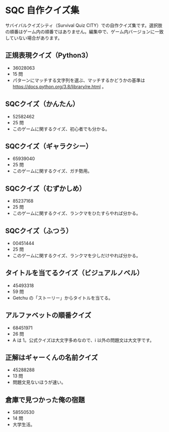 # SQC 自作クイズ集

サバイバルクイズシティ（Survival Quiz CITY）での自作クイズ集です。選択肢の順番はゲーム内の順番ではありません。編集中で、ゲーム内バージョンに一致していない場合があります。

## 正規表現クイズ（Python3）

- 36028063
- 15 問
- パターンにマッチする文字列を選ぶ、マッチするかどうかの基準は https://docs.python.org/3.8/library/re.html 。

## SQCクイズ（かんたん）

- 52582462
- 25 問
- このゲームに関するクイズ、初心者でも分かる。

## SQCクイズ（ギャラクシー）

- 65939040
- 25 問
- このゲームに関するクイズ、ガチ勢用。

## SQCクイズ（むずかしめ）

- 85237168
- 25 問
- このゲームに関するクイズ、ランクマをひたすらやれば分かる。

## SQCクイズ（ふつう）

- 00451444
- 25 問
- このゲームに関するクイズ、ランクマを少しだけやれば分かる。

## タイトルを当てるクイズ（ビジュアルノベル）

- 45493318
- 59 問
- Getchu の「ストーリー」からタイトルを当てる。

## アルファベットの順番クイズ

- 68451971
- 26 問
- A は 1。公式クイズは大文字多めなので、i 以外の問題文は大文字です。

## 正解はギャーくんの名前クイズ

- 45288288
- 13 問
- 問題文見ないほうが速い。

## 倉庫で見つかった俺の宿題

- 58550530
- 14 問
- 大学生活。

